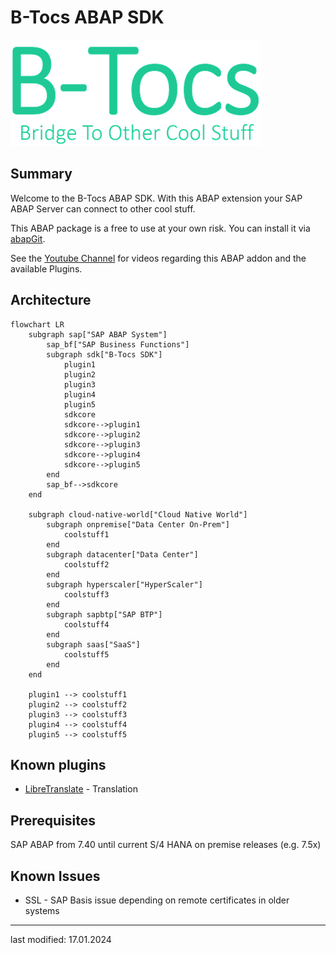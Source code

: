 # B-Tocs ABAP SDK
![Bride To Other Cool Stuff](res/btocs_logo.gif)

## Summary 

Welcome to the B-Tocs ABAP SDK. With this ABAP extension your SAP ABAP Server can connect to other cool stuff.

This ABAP package is a free to use at your own risk.  You can install it via [abapGit](https://www.abapgit.org).

See the [Youtube Channel](https://youtube.com/channel/UCk4K1ZKPW4sdngJPcYeHJCA) for videos regarding this ABAP addon and the available Plugins.

## Architecture

```mermaid
flowchart LR
    subgraph sap["SAP ABAP System"]
        sap_bf["SAP Business Functions"]
        subgraph sdk["B-Tocs SDK"]
            plugin1
            plugin2
            plugin3
            plugin4
            plugin5
            sdkcore
            sdkcore-->plugin1
            sdkcore-->plugin2
            sdkcore-->plugin3
            sdkcore-->plugin4
            sdkcore-->plugin5
        end
        sap_bf-->sdkcore
    end

    subgraph cloud-native-world["Cloud Native World"]
        subgraph onpremise["Data Center On-Prem"]
            coolstuff1
        end
        subgraph datacenter["Data Center"]
            coolstuff2
        end
        subgraph hyperscaler["HyperScaler"]
            coolstuff3
        end
        subgraph sapbtp["SAP BTP"]
            coolstuff4
        end
        subgraph saas["SaaS"]
            coolstuff5
        end
    end

    plugin1 --> coolstuff1    
    plugin2 --> coolstuff2    
    plugin3 --> coolstuff3    
    plugin4 --> coolstuff4    
    plugin5 --> coolstuff5    

```

## Known plugins
- [LibreTranslate](https://github.com/b-tocs/abap_btocs_libtrl) - Translation


## Prerequisites

SAP ABAP from 7.40 until current S/4 HANA on premise releases (e.g. 7.5x)

## Known Issues
- SSL - SAP Basis issue depending on remote certificates in older systems


---
last modified: 17.01.2024

